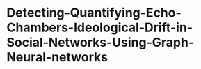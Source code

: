 # Detecting-Quantifying-Echo-Chambers-Ideological-Drift-in-Social-Networks-Using-Graph-Neural-networks